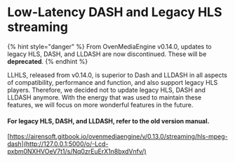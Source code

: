 # Low-Latency DASH and Legacy HLS streaming

{% hint style="danger" %}
From OvenMediaEngine v0.14.0, updates to legacy HLS, DASH, and LLDASH are now discontinued. These will be **deprecated**.
{% endhint %}

LLHLS, released from v0.14.0, is superior to Dash and LLDASH in all aspects of compatibility, performance and function, and also support legacy HLS players. Therefore, we decided not to update legacy HLS, DASH and LLDASH anymore. With the energy that was used to maintain these features, we will focus on more wonderful features in the future.



#### For legacy HLS, DASH, and LLDASH, refer to the old version manual.

[https://airensoft.gitbook.io/ovenmediaengine/v/0.13.0/streaming/hls-mpeg-dash](http://127.0.0.1:5000/o/-Lcd-pxbm0NXHVOeV7t1/s/Nq0zrEuErX1n8bxdVnfv/)
